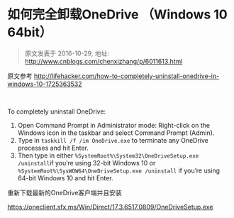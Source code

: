 # 如何完全卸载OneDrive （Windows 10 64bit） 
> 原文发表于 2016-10-29, 地址: http://www.cnblogs.com/chenxizhang/p/6011613.html 


<p>原文参考 <a title="http://lifehacker.com/how-to-completely-uninstall-onedrive-in-windows-10-1725363532" href="http://lifehacker.com/how-to-completely-uninstall-onedrive-in-windows-10-1725363532">http://lifehacker.com/how-to-completely-uninstall-onedrive-in-windows-10-1725363532</a>&nbsp;</p> <p>&nbsp;</p> <p>To completely uninstall OneDrive: <ol> <li>Open Command Prompt in Administrator mode: Right-click on the Windows icon in the taskbar and select Command Prompt (Admin). <li>Type in <code>taskkill /f /im OneDrive.exe</code> to terminate any OneDrive processes and hit Enter.  <li>Then type in either <code>%SystemRoot%\System32\OneDriveSetup.exe /uninstall</code>if you’re using 32-bit Windows 10 or <code>%SystemRoot%\SysWOW64\OneDriveSetup.exe /uninstall</code> if you’re using 64-bit Windows 10 and hit Enter.</li></ol> <p>重新下载最新的OneDrive客户端并且安装</p> <p><a title="https://oneclient.sfx.ms/Win/Direct/17.3.6517.0809/OneDriveSetup.exe" href="https://oneclient.sfx.ms/Win/Direct/17.3.6517.0809/OneDriveSetup.exe">https://oneclient.sfx.ms/Win/Direct/17.3.6517.0809/OneDriveSetup.exe</a></p>